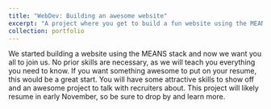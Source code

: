 ```yaml
---
title: "WebDev: Building an awesome website"
excerpt: "A project where you get to build a fun website using the MEANS stack (Angular, MangoDB, etc.)"
collection: portfolio
---
```


We started building a website using the MEANS stack and now we want you all to join us.
No prior skills are necessary, as we will teach you everything you need to know.
If you want something awesome to put on your resume, this would be a great start.
You will have some attractive skills to show off and an awesome project to talk with recruiters about.
This project will likely resume in early November, so be sure to drop by and learn more.
